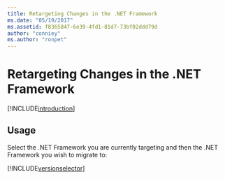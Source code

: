 ```yaml
---
title: Retargeting Changes in the .NET Framework
ms.date: "05/19/2017"
ms.assetid: f8365847-6e39-4fd1-81d7-73bf02ddd79d
author: "conniey"
ms.author: "ronpet"
---
```

# Retargeting Changes in the .NET Framework

[!INCLUDE[introduction](../../../../includes/migration-guide/retargeting/introduction.md)]
## Usage
Select the .NET Framework you are currently targeting and then the .NET Framework you wish to migrate to:

[!INCLUDE[versionselector](../../../../includes/migration-guide/retargeting/versionselector.md)]
